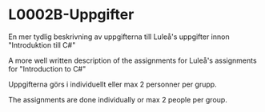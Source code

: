 # L0002B-Uppgifter
En mer tydlig beskrivning av uppgifterna till Luleå's uppgifter innon "Introduktion till C#"

A more well written description of the assignments for Luleå's assignments for "Introduction to C#"

Uppgifterna görs i individuellt eller max 2 personner per grupp.

The assignments are done individually or max 2 people per group.
